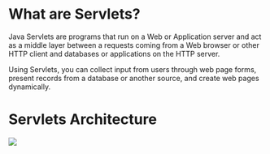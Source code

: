 <html>
<body>
<h1>What are Servlets?</h1>
<p>Java Servlets are programs that run on a Web or Application server and act as a middle layer between a requests coming from a Web browser or other HTTP client and databases or applications on the HTTP server.</p>
<p>Using Servlets, you can collect input from users through web page forms, present records from a database or another source, and create web pages dynamically.</p>
  <h1>Servlets Architecture</h1>
  <p><img src="https://www.google.com/url?sa=i&source=imgres&cd=&cad=rja&uact=8&ved=2ahUKEwjypqmY1NHeAhUcT48KHchOBhsQjRx6BAgBEAU&url=http%3A%2F%2Fwww.instanceofjava.com%2F2014%2F12%2Fservlet-architecture.html&psig=AOvVaw2jDOzqMKQUR1gbh_xb_kjb&ust=1542208413984177"/></p>
</body>
</html>
